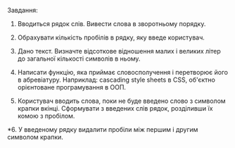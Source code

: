 Завдання:

1. Вводиться рядок слів. Вивести слова в зворотньому порядку.

2. Обрахувати кількість пробілів в рядку, яку введе користувач.

3. Дано текст. Визначте відсоткове відношення малих і великих літер до загальної кількості символів в ньому.

4. Написати функцію, яка приймає словосполучення і перетворює його в абревіатуру. 
Наприклад: cascading style sheets в CSS, об'єктно орієнтоване програмування в ООП.

5. Користувач вводить слова, поки не буде введено слово з символом крапки вкінці.
Сформувати з введених слів рядок, розділивши їх комою з пробілом.

*6. У введеному рядку видалити пробіли між першим і другим символом крапки.